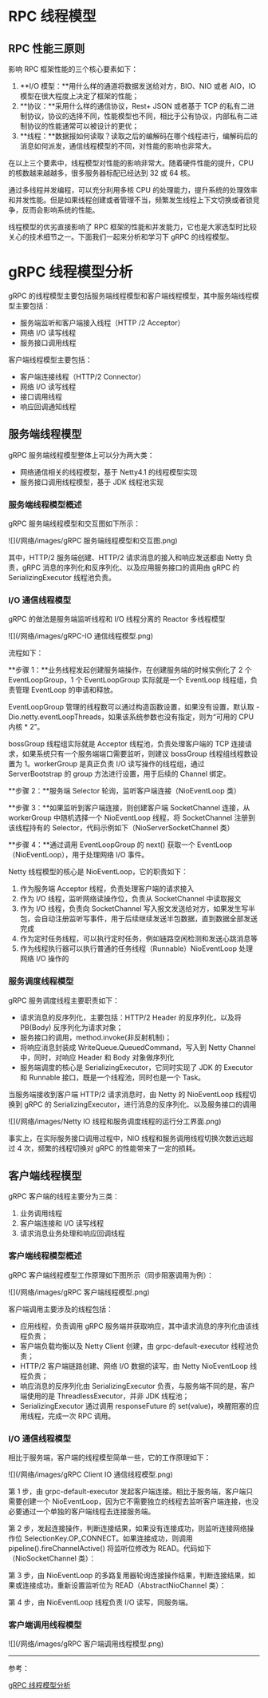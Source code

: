 # RPC 线程模型

## RPC 性能三原则

影响 RPC 框架性能的三个核心要素如下：

1. **I/O 模型：**用什么样的通道将数据发送给对方，BIO、NIO 或者 AIO，IO 模型在很大程度上决定了框架的性能；
2. **协议：**采用什么样的通信协议，Rest+ JSON 或者基于 TCP 的私有二进制协议，协议的选择不同，性能模型也不同，相比于公有协议，内部私有二进制协议的性能通常可以被设计的更优；
3. **线程：**数据报如何读取？读取之后的编解码在哪个线程进行，编解码后的消息如何派发，通信线程模型的不同，对性能的影响也非常大。

在以上三个要素中，线程模型对性能的影响非常大。随着硬件性能的提升，CPU 的核数越来越越多，很多服务器标配已经达到 32 或 64 核。

通过多线程并发编程，可以充分利用多核 CPU 的处理能力，提升系统的处理效率和并发性能。但是如果线程创建或者管理不当，频繁发生线程上下文切换或者锁竞争，反而会影响系统的性能。

线程模型的优劣直接影响了 RPC 框架的性能和并发能力，它也是大家选型时比较关心的技术细节之一。下面我们一起来分析和学习下 gRPC 的线程模型。

# gRPC 线程模型分析

gRPC 的线程模型主要包括服务端线程模型和客户端线程模型，其中服务端线程模型主要包括：

- 服务端监听和客户端接入线程（HTTP /2 Acceptor）
- 网络 I/O 读写线程
- 服务接口调用线程

客户端线程模型主要包括：

- 客户端连接线程（HTTP/2 Connector）
- 网络 I/O 读写线程
- 接口调用线程
- 响应回调通知线程

## 服务端线程模型

gRPC 服务端线程模型整体上可以分为两大类：

- 网络通信相关的线程模型，基于 Netty4.1 的线程模型实现
- 服务接口调用线程模型，基于 JDK 线程池实现

### 服务端线程模型概述

gRPC 服务端线程模型和交互图如下所示：

![](/网络/images/gRPC 服务端线程模型和交互图.png)

其中，HTTP/2 服务端创建、HTTP/2 请求消息的接入和响应发送都由 Netty 负责，gRPC 消息的序列化和反序列化、以及应用服务接口的调用由 gRPC 的 SerializingExecutor 线程池负责。

### I/O 通信线程模型

gRPC 的做法是服务端监听线程和 I/O 线程分离的 Reactor 多线程模型

![](/网络/images/gRPC-IO 通信线程模型.png)

流程如下：

**步骤 1：**业务线程发起创建服务端操作，在创建服务端的时候实例化了 2 个 EventLoopGroup，1 个 EventLoopGroup 实际就是一个 EventLoop 线程组，负责管理 EventLoop 的申请和释放。

EventLoopGroup 管理的线程数可以通过构造函数设置，如果没有设置，默认取 -Dio.netty.eventLoopThreads，如果该系统参数也没有指定，则为“可用的 CPU 内核 * 2”。

bossGroup 线程组实际就是 Acceptor 线程池，负责处理客户端的 TCP 连接请求，如果系统只有一个服务端端口需要监听，则建议 bossGroup 线程组线程数设置为 1。workerGroup 是真正负责 I/O 读写操作的线程组，通过 ServerBootstrap 的 group 方法进行设置，用于后续的 Channel 绑定。

**步骤 2：**服务端 Selector 轮询，监听客户端连接（NioEventLoop 类）

**步骤 3：**如果监听到客户端连接，则创建客户端 SocketChannel 连接，从 workerGroup 中随机选择一个 NioEventLoop 线程，将 SocketChannel 注册到该线程持有的 Selector，代码示例如下（NioServerSocketChannel 类）

**步骤 4：**通过调用 EventLoopGroup 的 next() 获取一个 EventLoop（NioEventLoop），用于处理网络 I/O 事件。

Netty 线程模型的核心是 NioEventLoop，它的职责如下：

1. 作为服务端 Acceptor 线程，负责处理客户端的请求接入
2. 作为 I/O 线程，监听网络读操作位，负责从 SocketChannel 中读取报文
3. 作为 I/O 线程，负责向 SocketChannel 写入报文发送给对方，如果发生写半包，会自动注册监听写事件，用于后续继续发送半包数据，直到数据全部发送完成
4. 作为定时任务线程，可以执行定时任务，例如链路空闲检测和发送心跳消息等
5. 作为线程执行器可以执行普通的任务线程（Runnable）NioEventLoop 处理网络 I/O 操作的

### 服务调度线程模型

gRPC 服务调度线程主要职责如下：

- 请求消息的反序列化，主要包括：HTTP/2 Header 的反序列化，以及将 PB(Body) 反序列化为请求对象；
- 服务接口的调用，method.invoke(非反射机制)；
- 将响应消息封装成 WriteQueue.QueuedCommand，写入到 Netty Channel 中，同时，对响应 Header 和 Body 对象做序列化
- 服务端调度的核心是 SerializingExecutor，它同时实现了 JDK 的 Executor 和 Runnable 接口，既是一个线程池，同时也是一个 Task。

当服务端接收到客户端 HTTP/2 请求消息时，由 Netty 的 NioEventLoop 线程切换到 gRPC 的 SerializingExecutor，进行消息的反序列化、以及服务接口的调用

![](/网络/images/Netty IO 线程和服务调度线程的运行分工界面.png)

事实上，在实际服务接口调用过程中，NIO 线程和服务调用线程切换次数远远超过 4 次，频繁的线程切换对 gRPC 的性能带来了一定的损耗。

## 客户端线程模型

gRPC 客户端的线程主要分为三类：

1. 业务调用线程
2. 客户端连接和 I/O 读写线程
3. 请求消息业务处理和响应回调线程

### 客户端线程模型概述

gRPC 客户端线程模型工作原理如下图所示（同步阻塞调用为例）：

![](/网络/images/gRPC 客户端线程模型.png)

客户端调用主要涉及的线程包括：

- 应用线程，负责调用 gRPC 服务端并获取响应，其中请求消息的序列化由该线程负责；
- 客户端负载均衡以及 Netty Client 创建，由 grpc-default-executor 线程池负责；
- HTTP/2 客户端链路创建、网络 I/O 数据的读写，由 Netty NioEventLoop 线程负责；
- 响应消息的反序列化由 SerializingExecutor 负责，与服务端不同的是，客户端使用的是 ThreadlessExecutor，并非 JDK 线程池；
- SerializingExecutor 通过调用 responseFuture 的 set(value)，唤醒阻塞的应用线程，完成一次 RPC 调用。

### I/O 通信线程模型

相比于服务端，客户端的线程模型简单一些，它的工作原理如下：

![](/网络/images/gRPC Client IO 通信线程模型.png)

第 1 步，由 grpc-default-executor 发起客户端连接。相比于服务端，客户端只需要创建一个 NioEventLoop，因为它不需要独立的线程去监听客户端连接，也没必要通过一个单独的客户端线程去连接服务端。

第 2 步，发起连接操作，判断连接结果，如果没有连接成功，则监听连接网络操作位 SelectionKey.OP_CONNECT。如果连接成功，则调用 pipeline().fireChannelActive() 将监听位修改为 READ。代码如下（NioSocketChannel 类）：

第 3 步，由 NioEventLoop 的多路复用器轮询连接操作结果，判断连接结果，如果或连接成功，重新设置监听位为 READ（AbstractNioChannel 类）：

第 4 步，由 NioEventLoop 线程负责 I/O 读写，同服务端。

### 客户端调用线程模型

![](/网络/images/gRPC 客户端调用线程模型.png)

------

参考：

[gRPC 线程模型分析](https://d.shikey.com/jike/%E6%9E%81%E5%AE%A2%E6%97%B6%E9%97%B4%E5%B7%B2%E5%AE%8C%E7%BB%93/14%20%E6%B7%B1%E5%85%A5%E6%B5%85%E5%87%BAgRPC-%E6%9D%8E%E6%9E%97%E5%B3%B0/180312-03%20_%20gRPC%20%E7%BA%BF%E7%A8%8B%E6%A8%A1%E5%9E%8B%E5%88%86%E6%9E%90.html)